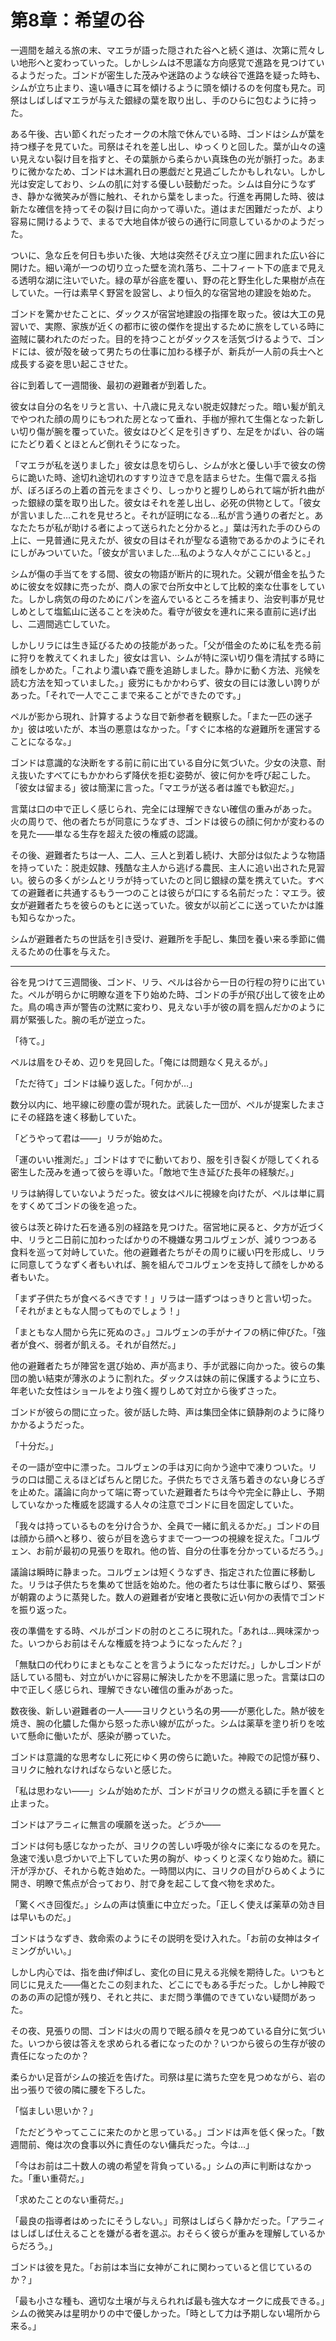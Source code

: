 # 第8章：希望の谷

一週間を越える旅の末、マエラが語った隠された谷へと続く道は、次第に荒々しい地形へと変わっていった。しかしシムは不思議な方向感覚で進路を見つけているようだった。ゴンドが密生した茂みや迷路のような峡谷で進路を疑った時も、シムが立ち止まり、遠い囁きに耳を傾けるように頭を傾けるのを何度も見た。司祭はしばしばマエラが与えた銀緑の葉を取り出し、手のひらに包むように持った。

ある午後、古い節くれだったオークの木陰で休んでいる時、ゴンドはシムが葉を持つ様子を見ていた。司祭はそれを差し出し、ゆっくりと回した。葉が山々の遠い見えない裂け目を指すと、その葉脈から柔らかい真珠色の光が脈打った。あまりに微かなため、ゴンドは木漏れ日の悪戯だと見過ごしたかもしれない。しかし光は安定しており、シムの肌に対する優しい鼓動だった。シムは自分にうなずき、静かな微笑みが唇に触れ、それから葉をしまった。行進を再開した時、彼は新たな確信を持ってその裂け目に向かって導いた。道はまだ困難だったが、より容易に開けるようで、まるで大地自体が彼らの通行に同意しているかのようだった。

ついに、急な丘を何日も歩いた後、大地は突然そびえ立つ崖に囲まれた広い谷に開けた。細い滝が一つの切り立った壁を流れ落ち、二十フィート下の底まで見える透明な湖に注いでいた。緑の草が谷底を覆い、野の花と野生化した果樹が点在していた。一行は素早く野営を設営し、より恒久的な宿営地の建設を始めた。

ゴンドを驚かせたことに、ダックスが宿営地建設の指揮を取った。彼は大工の見習いで、実際、家族が近くの都市に彼の傑作を提出するために旅をしている時に盗賊に襲われたのだった。目的を持つことがダックスを活気づけるようで、ゴンドには、彼が殻を破って男たちの仕事に加わる様子が、新兵が一人前の兵士へと成長する姿を思い起こさせた。

谷に到着して一週間後、最初の避難者が到着した。

彼女は自分の名をリラと言い、十八歳に見えない脱走奴隷だった。暗い髪が飢えでやつれた顔の周りにもつれた房となって垂れ、手枷が擦れて生傷となった新しい切り傷が腕を覆っていた。彼女はひどく足を引きずり、左足をかばい、谷の端にたどり着くとほとんど倒れそうになった。

「マエラが私を送りました」彼女は息を切らし、シムが水と優しい手で彼女の傍らに跪いた時、途切れ途切れのすすり泣きで息を詰まらせた。生傷で震える指が、ぼろぼろの上着の首元をまさぐり、しっかりと握りしめられて端が折れ曲がった銀緑の葉を取り出した。彼女はそれを差し出し、必死の供物として。「彼女が言いました…これを見せろと。それが証明になる…私が言う通りの者だと。あなたたちが私が助ける者によって送られたと分かると。」葉は汚れた手のひらの上に、一見普通に見えたが、彼女の目はそれが聖なる遺物であるかのようにそれにしがみついていた。「彼女が言いました…私のような人々がここにいると。」

シムが傷の手当てをする間、彼女の物語が断片的に現れた。父親が借金を払うために彼女を奴隷に売ったが、商人の家で台所女中として比較的楽な仕事をしていた。しかし病気の母のためにパンを盗んでいるところを捕まり、治安判事が見せしめとして塩鉱山に送ることを決めた。看守が彼女を連れに来る直前に逃げ出し、二週間逃亡していた。

しかしリラには生き延びるための技能があった。「父が借金のために私を売る前に狩りを教えてくれました」彼女は言い、シムが特に深い切り傷を清拭する時に顔をしかめた。「これより濃い森で鹿を追跡しました。静かに動く方法、兆候を読む方法を知っていました。」疲労にもかかわらず、彼女の目には激しい誇りがあった。「それで一人でここまで来ることができたのです。」

ペルが影から現れ、計算するような目で新参者を観察した。「また一匹の迷子か」彼は呟いたが、本当の悪意はなかった。「すぐに本格的な避難所を運営することになるな。」

ゴンドは意識的な決断をする前に前に出ている自分に気づいた。少女の決意、耐え抜いたすべてにもかかわらず降伏を拒む姿勢が、彼に何かを呼び起こした。「彼女は留まる」彼は簡潔に言った。「マエラが送る者は誰でも歓迎だ。」

言葉は口の中で正しく感じられ、完全には理解できない確信の重みがあった。火の周りで、他の者たちが同意にうなずき、ゴンドは彼らの顔に何かが変わるのを見た——単なる生存を超えた彼の権威の認識。

その後、避難者たちは一人、二人、三人と到着し続け、大部分は似たような物語を持っていた：脱走奴隷、残酷な主人から逃げる農民、主人に追い出された見習い。彼らの多くがシムとリラが持っていたのと同じ銀緑の葉を携えていた。すべての避難者に共通するもう一つのことは彼らが口にする名前だった：マエラ。彼女が避難者たちを彼らのもとに送っていた。彼女が以前どこに送っていたかは誰も知らなかった。

シムが避難者たちの世話を引き受け、避難所を手配し、集団を養い来る季節に備えるための仕事を与えた。

***

谷を見つけて三週間後、ゴンド、リラ、ペルは谷から一日の行程の狩りに出ていた。ペルが明らかに明瞭な道を下り始めた時、ゴンドの手が飛び出して彼を止めた。鳥の鳴き声が警告の沈黙に変わり、見えない手が彼の肩を掴んだかのように肩が緊張した。腕の毛が逆立った。

「待て。」

ペルは眉をひそめ、辺りを見回した。「俺には問題なく見えるが。」

「ただ待て」ゴンドは繰り返した。「何かが…」

数分以内に、地平線に砂塵の雲が現れた。武装した一団が、ペルが提案したまさにその経路を速く移動していた。

「どうやって君は——」リラが始めた。

「運のいい推測だ。」ゴンドはすでに動いており、服を引き裂くが隠してくれる密生した茂みを通って彼らを導いた。「敵地で生き延びた長年の経験だ。」

リラは納得していないようだった。彼女はペルに視線を向けたが、ペルは単に肩をすくめてゴンドの後を追った。

彼らは茨と砕けた石を通る別の経路を見つけた。宿営地に戻ると、夕方が近づく中、リラと二日前に加わったばかりの不機嫌な男コルヴェンが、減りつつある食料を巡って対峙していた。他の避難者たちがその周りに緩い円を形成し、リラに同意してうなずく者もいれば、腕を組んでコルヴェンを支持して顔をしかめる者もいた。

「まず子供たちが食べるべきです！」リラは一語ずつはっきりと言い切った。「それがまともな人間ってものでしょう！」

「まともな人間から先に死ぬのさ。」コルヴェンの手がナイフの柄に伸びた。「強者が食べ、弱者が飢える。それが自然だ。」

他の避難者たちが陣営を選び始め、声が高まり、手が武器に向かった。彼らの集団の脆い結束が薄氷のように割れた。ダックスは妹の前に保護するように立ち、年老いた女性はショールをより強く握りしめて対立から後ずさった。

ゴンドが彼らの間に立った。彼が話した時、声は集団全体に鎮静剤のように降りかかるようだった。

「十分だ。」

その一語が空中に漂った。コルヴェンの手は刃に向かう途中で凍りついた。リラの口は聞こえるほどぱちんと閉じた。子供たちでさえ落ち着きのない身じろぎを止めた。議論に向かって端に寄っていた避難者たちは今や完全に静止し、予期していなかった権威を認識する人々の注意でゴンドに目を固定していた。

「我々は持っているものを分け合うか、全員で一緒に飢えるかだ。」ゴンドの目は顔から顔へと移り、彼らが目を逸らすまで一つ一つの視線を捉えた。「コルヴェン、お前が最初の見張りを取れ。他の皆、自分の仕事を分かっているだろう。」

議論は瞬時に静まった。コルヴェンは短くうなずき、指定された位置に移動した。リラは子供たちを集めて世話を始めた。他の者たちは仕事に散らばり、緊張が朝霧のように蒸発した。数人の避難者が安堵と畏敬に近い何かの表情でゴンドを振り返った。

夜の準備をする時、ペルがゴンドの肘のところに現れた。「あれは…興味深かった。いつからお前はそんな権威を持つようになったんだ？」

「無駄口の代わりにまともなことを言うようになっただけだ。」しかしゴンドが話している間も、対立がいかに容易に解決したかを不思議に思った。言葉は口の中で正しく感じられ、理解できない確信の重みがあった。

数夜後、新しい避難者の一人——ヨリクという名の男——が悪化した。熱が彼を焼き、腕の化膿した傷から怒った赤い線が広がった。シムは薬草を塗り祈りを呟いて懸命に働いたが、感染が勝っていた。

ゴンドは意識的な思考なしに死にゆく男の傍らに跪いた。神殿での記憶が蘇り、ヨリクに触れなければならないと感じた。

「私は思わない——」シムが始めたが、ゴンドがヨリクの燃える額に手を置くと止まった。

ゴンドはアラニィに無言の嘆願を送った。*どうか——*

ゴンドは何も感じなかったが、ヨリクの苦しい呼吸が徐々に楽になるのを見た。急速で浅い息づかいで上下していた男の胸が、ゆっくりと深くなり始めた。額に汗が浮かび、それから乾き始めた。一時間以内に、ヨリクの目がひらめくように開き、明瞭で焦点が合っており、肘で身を起こして食べ物を求めた。

「驚くべき回復だ。」シムの声は慎重に中立だった。「正しく使えば薬草の効き目は早いものだ。」

ゴンドはうなずき、救命索のようにその説明を受け入れた。「お前の女神はタイミングがいい。」

しかし内心では、指を曲げ伸ばし、変化の目に見える兆候を期待した。いつもと同じに見えた——傷とたこの刻まれた、どこにでもある手だった。しかし神殿でのあの声の記憶が残り、それと共に、まだ問う準備のできていない疑問があった。

その夜、見張りの間、ゴンドは火の周りで眠る顔々を見つめている自分に気づいた。いつから彼は答えを求められる者になったのか？いつから彼らの生存が彼の責任になったのか？

柔らかい足音がシムの接近を告げた。司祭は星に満ちた空を見つめながら、岩の出っ張りで彼の隣に腰を下ろした。

「悩ましい思いか？」

「ただどうやってここに来たのかと思っている。」ゴンドは声を低く保った。「数週間前、俺は次の食事以外に責任のない傭兵だった。今は…」

「今はお前は二十数人の魂の希望を背負っている。」シムの声に判断はなかった。「重い重荷だ。」

「求めたことのない重荷だ。」

「最良の指導者はめったにそうしない。」司祭はしばらく静かだった。「アラニィはしばしば仕えることを嫌がる者を選ぶ。おそらく彼らが重みを理解しているからだろう。」

ゴンドは彼を見た。「お前は本当に女神がこれに関わっていると信じているのか？」

「最も小さな種も、適切な土壌が与えられれば最も強大なオークに成長できる。」シムの微笑みは星明かりの中で優しかった。「時として力は予期しない場所から来る。」
